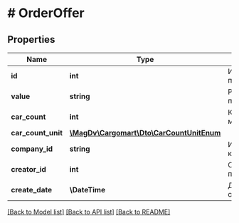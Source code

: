 # # OrderOffer

## Properties

Name | Type | Description | Notes
------------ | ------------- | ------------- | -------------
**id** | **int** | Идентификатор предложения |
**value** | **string** | Размер предложения |
**car_count** | **int** | Количество машин |
**car_count_unit** | [**\MagDv\Cargomart\Dto\CarCountUnitEnum**](CarCountUnitEnum.md) |  |
**company_id** | **string** | Идентификатор компании |
**creator_id** | **int** | Создатель предложения |
**create_date** | **\DateTime** | Дата создания ставки |

[[Back to Model list]](../../README.md#models) [[Back to API list]](../../README.md#endpoints) [[Back to README]](../../README.md)
